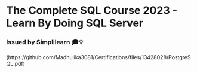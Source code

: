 <html>
  <h1> The Complete SQL Course 2023 - Learn By Doing SQL Server </h1>
  <h3> Issued by Simplilearn 🎓💡 </h3>
</html>
(https://github.com/Madhulika3081/Certifications/files/13428028/PostgreSQL.pdf)
